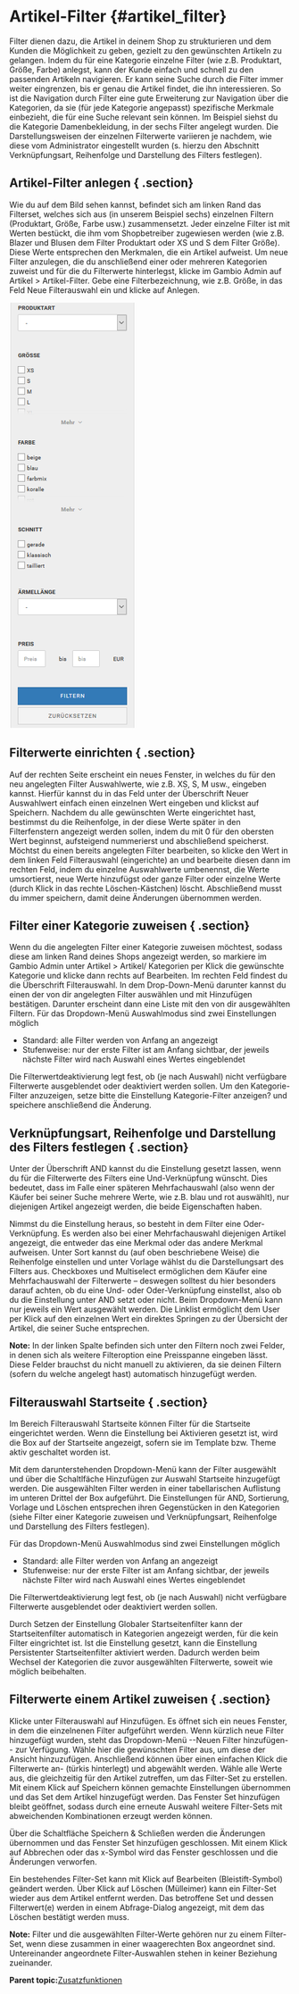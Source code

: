 # Artikel-Filter {#artikel_filter}

Filter dienen dazu, die Artikel in deinem Shop zu strukturieren und dem Kunden die Möglichkeit zu geben, gezielt zu den gewünschten Artikeln zu gelangen. Indem du für eine Kategorie einzelne Filter \(wie z.B. Produktart, Größe, Farbe\) anlegst, kann der Kunde einfach und schnell zu den passenden Artikeln navigieren. Er kann seine Suche durch die Filter immer weiter eingrenzen, bis er genau die Artikel findet, die ihn interessieren. So ist die Navigation durch Filter eine gute Erweiterung zur Navigation über die Kategorien, da sie \(für jede Kategorie angepasst\) spezifische Merkmale einbezieht, die für eine Suche relevant sein können. Im Beispiel siehst du die Kategorie Damenbekleidung, in der sechs Filter angelegt wurden. Die Darstellungsweisen der einzelnen Filterwerte variieren je nachdem, wie diese vom Administrator eingestellt wurden \(s. hierzu den Abschnitt Verknüpfungsart, Reihenfolge und Darstellung des Filters festlegen\).

## Artikel-Filter anlegen { .section}

Wie du auf dem Bild sehen kannst, befindet sich am linken Rand das Filterset, welches sich aus \(in unserem Beispiel sechs\) einzelnen Filtern \(Produktart, Größe, Farbe usw.\) zusammensetzt. Jeder einzelne Filter ist mit Werten bestückt, die ihm vom Shopbetreiber zugewiesen werden \(wie z.B. Blazer und Blusen dem Filter Produktart oder XS und S dem Filter Größe\). Diese Werte entsprechen den Merkmalen, die ein Artikel aufweist. Um neue Filter anzulegen, die du anschließend einer oder mehreren Kategorien zuweist und für die du Filterwerte hinterlegst, klicke im Gambio Admin auf Artikel \> Artikel-Filter. Gebe eine Filterbezeichnung, wie z.B. Größe, in das Feld Neue Filterauswahl ein und klicke auf Anlegen.

![](Bilder/Abb099_Artikel_Filter.PNG "Artikel-Filter")

## Filterwerte einrichten { .section}

Auf der rechten Seite erscheint ein neues Fenster, in welches du für den neu angelegten Filter Auswahlwerte, wie z.B. XS, S, M usw., eingeben kannst. Hierfür kannst du in das Feld unter der Überschrift Neuer Auswahlwert einfach einen einzelnen Wert eingeben und klickst auf Speichern. Nachdem du alle gewünschten Werte eingerichtet hast, bestimmst du die Reihenfolge, in der diese Werte später in den Filterfenstern angezeigt werden sollen, indem du mit 0 für den obersten Wert beginnst, aufsteigend nummerierst und abschließend speicherst. Möchtst du einen bereits angelegten Filter bearbeiten, so klicke den Wert in dem linken Feld Filterauswahl \(eingerichte\) an und bearbeite diesen dann im rechten Feld, indem du einzelne Auswahlwerte umbenennst, die Werte umsortierst, neue Werte hinzufügst oder ganze Filter oder einzelne Werte \(durch Klick in das rechte Löschen-Kästchen\) löscht. Abschließend musst du immer speichern, damit deine Änderungen übernommen werden.

## Filter einer Kategorie zuweisen { .section}

Wenn du die angelegten Filter einer Kategorie zuweisen möchtest, sodass diese am linken Rand deines Shops angezeigt werden, so markiere im Gambio Admin unter Artikel \> Artikel/ Kategorien per Klick die gewünschte Kategorie und klicke dann rechts auf Bearbeiten. Im rechten Feld findest du die Überschrift Filterauswahl. In dem Drop-Down-Menü darunter kannst du einen der von dir angelegten Filter auswählen und mit Hinzufügen bestätigen. Darunter erscheint dann eine Liste mit den von dir ausgewählten Filtern. Für das Dropdown-Menü Auswahlmodus sind zwei Einstellungen möglich

-   Standard: alle Filter werden von Anfang an angezeigt
-   Stufenweise: nur der erste Filter ist am Anfang sichtbar, der jeweils nächste Filter wird nach Auswahl eines Wertes eingeblendet

Die Filterwertdeaktivierung legt fest, ob \(je nach Auswahl\) nicht verfügbare Filterwerte ausgeblendet oder deaktiviert werden sollen. Um den Kategorie-Filter anzuzeigen, setze bitte die Einstellung Kategorie-Filter anzeigen? und speichere anschließend die Änderung.

## Verknüpfungsart, Reihenfolge und Darstellung des Filters festlegen { .section}

Unter der Überschrift AND kannst du die Einstellung gesetzt lassen, wenn du für die Filterwerte des Filters eine Und-Verknüpfung wünscht. Dies bedeutet, dass im Falle einer späteren Mehrfachauswahl \(also wenn der Käufer bei seiner Suche mehrere Werte, wie z.B. blau und rot auswählt\), nur diejenigen Artikel angezeigt werden, die beide Eigenschaften haben.

Nimmst du die Einstellung heraus, so besteht in dem Filter eine Oder-Verknüpfung. Es werden also bei einer Mehrfachauswahl diejenigen Artikel angezeigt, die entweder das eine Merkmal oder das andere Merkmal aufweisen. Unter Sort kannst du \(auf oben beschriebene Weise\) die Reihenfolge einstellen und unter Vorlage wählst du die Darstellungsart des Filters aus. Checkboxes und Multiselect ermöglichen dem Käufer eine Mehrfachauswahl der Filterwerte – deswegen solltest du hier besonders darauf achten, ob du eine Und- oder Oder-Verknüpfung einstellst, also ob du die Einstellung unter AND setzt oder nicht. Beim Dropdown-Menü kann nur jeweils ein Wert ausgewählt werden. Die Linklist ermöglicht dem User per Klick auf den einzelnen Wert ein direktes Springen zu der Übersicht der Artikel, die seiner Suche entsprechen.

**Note:** In der linken Spalte befinden sich unter den Filtern noch zwei Felder, in denen sich als weitere Filteroption eine Preisspanne eingeben lässt. Diese Felder brauchst du nicht manuell zu aktivieren, da sie deinen Filtern \(sofern du welche angelegt hast\) automatisch hinzugefügt werden.

## Filterauswahl Startseite { .section}

Im Bereich Filterauswahl Startseite können Filter für die Startseite eingerichtet werden. Wenn die Einstellung bei Aktivieren gesetzt ist, wird die Box auf der Startseite angezeigt, sofern sie im Template bzw. Theme aktiv geschaltet worden ist.

Mit dem darunterstehenden Dropdown-Menü kann der Filter ausgewählt und über die Schaltlfäche Hinzufügen zur Auswahl Startseite hinzugefügt werden. Die ausgewählten Filter werden in einer tabellarischen Auflistung im unteren Drittel der Box aufgeführt. Die Einstellungen für AND, Sortierung, Vorlage und Löschen entsprechen ihren Gegenstücken in den Kategorien \(siehe Filter einer Kategorie zuweisen und Verknüpfungsart, Reihenfolge und Darstellung des Filters festlegen\).

Für das Dropdown-Menü Auswahlmodus sind zwei Einstellungen möglich

-   Standard: alle Filter werden von Anfang an angezeigt
-   Stufenweise: nur der erste Filter ist am Anfang sichtbar, der jeweils nächste Filter wird nach Auswahl eines Wertes eingeblendet

Die Filterwertdeaktivierung legt fest, ob \(je nach Auswahl\) nicht verfügbare Filterwerte ausgeblendet oder deaktiviert werden sollen.

Durch Setzen der Einstellung Globaler Startseitenfilter kann der Startseitenfilter automatisch in Kategorien angezeigt werden, für die kein Filter eingrichtet ist. Ist die Einstellung gesetzt, kann die Einstellung Persistenter Startseitenfilter aktiviert werden. Dadurch werden beim Wechsel der Kategorien die zuvor ausgewählten Filterwerte, soweit wie möglich beibehalten.

## Filterwerte einem Artikel zuweisen { .section}

Klicke unter Filterauswahl auf Hinzufügen. Es öffnet sich ein neues Fenster, in dem die einzelnenen Filter aufgeführt werden. Wenn kürzlich neue Filter hinzugefügt wurden, steht das Dropdown-Menü --Neuen Filter hinzufügen-- zur Verfügung. Wähle hier die gewünschten Filter aus, um diese der Ansicht hinzuzufügen. Anschließend können über einen einfachen Klick die Filterwerte an- \(türkis hinterlegt\) und abgewählt werden. Wähle alle Werte aus, die gleichzeitig für den Artikel zutreffen, um das Filter-Set zu erstellen. Mit einem Klick auf Speichern können gemachte Einstellungen übernommen und das Set dem Artikel hinzugefügt werden. Das Fenster Set hinzufügen bleibt geöffnet, sodass durch eine erneute Auswahl weitere Filter-Sets mit abweichenden Kombinationen erzeugt werden können.

Über die Schaltfläche Speichern & Schließen werden die Änderungen übernommen und das Fenster Set hinzufügen geschlossen. Mit einem Klick auf Abbrechen oder das x-Symbol wird das Fenster geschlossen und die Änderungen verworfen.

Ein bestehendes Filter-Set kann mit Klick auf Bearbeiten \(Bleistift-Symbol\) geändert werden. Über Klick auf Löschen \(Mülleimer\) kann ein Filter-Set wieder aus dem Artikel entfernt werden. Das betroffene Set und dessen Filterwert\(e\) werden in einem Abfrage-Dialog angezeigt, mit dem das Löschen bestätigt werden muss.

**Note:** Filter und die ausgewählten Filter-Werte gehören nur zu einem Filter-Set, wenn diese zusammen in einer waagerechten Box angeordnet sind. Untereinander angeordnete Filter-Auswahlen stehen in keiner Beziehung zueinander.

**Parent topic:**[Zusatzfunktionen](8_6_Zusatzfunktionen.md)

